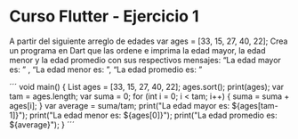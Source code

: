 # Curso Flutter - Ejercicio 1

A partir del siguiente arreglo de edades var ages = [33, 15, 27, 40, 22];
Crea un programa en Dart que las ordene e imprima la edad mayor, la edad menor y la edad promedio con sus respectivos mensajes: “La edad mayor es: ” , “La edad menor es: ”, “La edad promedio es: ”


´´´
void main() {
  List <int> ages = [33, 15, 27, 40, 22];
  ages.sort();
  print(ages);
  var tam = ages.length;
  var suma = 0;
  for (int i = 0; i < tam; i++) {
    suma = suma + ages[i];
  }
  var average = suma/tam;
  print("La edad mayor es: ${ages[tam-1]}");
  print("La edad menor es: ${ages[0]}");
  print("La edad promedio es: ${average}");
}
´´´
